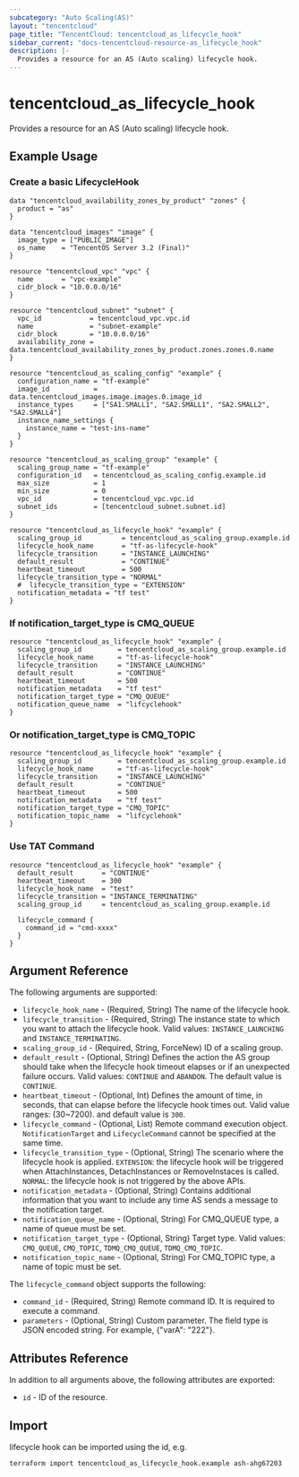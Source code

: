 ```yaml
---
subcategory: "Auto Scaling(AS)"
layout: "tencentcloud"
page_title: "TencentCloud: tencentcloud_as_lifecycle_hook"
sidebar_current: "docs-tencentcloud-resource-as_lifecycle_hook"
description: |-
  Provides a resource for an AS (Auto scaling) lifecycle hook.
---
```


# tencentcloud_as_lifecycle_hook

Provides a resource for an AS (Auto scaling) lifecycle hook.

## Example Usage

### Create a basic LifecycleHook

```hcl
data "tencentcloud_availability_zones_by_product" "zones" {
  product = "as"
}

data "tencentcloud_images" "image" {
  image_type = ["PUBLIC_IMAGE"]
  os_name    = "TencentOS Server 3.2 (Final)"
}

resource "tencentcloud_vpc" "vpc" {
  name       = "vpc-example"
  cidr_block = "10.0.0.0/16"
}

resource "tencentcloud_subnet" "subnet" {
  vpc_id            = tencentcloud_vpc.vpc.id
  name              = "subnet-example"
  cidr_block        = "10.0.0.0/16"
  availability_zone = data.tencentcloud_availability_zones_by_product.zones.zones.0.name
}

resource "tencentcloud_as_scaling_config" "example" {
  configuration_name = "tf-example"
  image_id           = data.tencentcloud_images.image.images.0.image_id
  instance_types     = ["SA1.SMALL1", "SA2.SMALL1", "SA2.SMALL2", "SA2.SMALL4"]
  instance_name_settings {
    instance_name = "test-ins-name"
  }
}

resource "tencentcloud_as_scaling_group" "example" {
  scaling_group_name = "tf-example"
  configuration_id   = tencentcloud_as_scaling_config.example.id
  max_size           = 1
  min_size           = 0
  vpc_id             = tencentcloud_vpc.vpc.id
  subnet_ids         = [tencentcloud_subnet.subnet.id]
}

resource "tencentcloud_as_lifecycle_hook" "example" {
  scaling_group_id          = tencentcloud_as_scaling_group.example.id
  lifecycle_hook_name       = "tf-as-lifecycle-hook"
  lifecycle_transition      = "INSTANCE_LAUNCHING"
  default_result            = "CONTINUE"
  heartbeat_timeout         = 500
  lifecycle_transition_type = "NORMAL"
  #  lifecycle_transition_type = "EXTENSION"
  notification_metadata = "tf test"
}
```

### If notification_target_type is CMQ_QUEUE

```hcl
resource "tencentcloud_as_lifecycle_hook" "example" {
  scaling_group_id         = tencentcloud_as_scaling_group.example.id
  lifecycle_hook_name      = "tf-as-lifecycle-hook"
  lifecycle_transition     = "INSTANCE_LAUNCHING"
  default_result           = "CONTINUE"
  heartbeat_timeout        = 500
  notification_metadata    = "tf test"
  notification_target_type = "CMQ_QUEUE"
  notification_queue_name  = "lifcyclehook"
}
```

### Or notification_target_type is CMQ_TOPIC

```hcl
resource "tencentcloud_as_lifecycle_hook" "example" {
  scaling_group_id         = tencentcloud_as_scaling_group.example.id
  lifecycle_hook_name      = "tf-as-lifecycle-hook"
  lifecycle_transition     = "INSTANCE_LAUNCHING"
  default_result           = "CONTINUE"
  heartbeat_timeout        = 500
  notification_metadata    = "tf test"
  notification_target_type = "CMQ_TOPIC"
  notification_topic_name  = "lifcyclehook"
}
```

### Use TAT Command

```hcl
resource "tencentcloud_as_lifecycle_hook" "example" {
  default_result       = "CONTINUE"
  heartbeat_timeout    = 300
  lifecycle_hook_name  = "test"
  lifecycle_transition = "INSTANCE_TERMINATING"
  scaling_group_id     = tencentcloud_as_scaling_group.example.id

  lifecycle_command {
    command_id = "cmd-xxxx"
  }
}
```

## Argument Reference

The following arguments are supported:

* `lifecycle_hook_name` - (Required, String) The name of the lifecycle hook.
* `lifecycle_transition` - (Required, String) The instance state to which you want to attach the lifecycle hook. Valid values: `INSTANCE_LAUNCHING` and `INSTANCE_TERMINATING`.
* `scaling_group_id` - (Required, String, ForceNew) ID of a scaling group.
* `default_result` - (Optional, String) Defines the action the AS group should take when the lifecycle hook timeout elapses or if an unexpected failure occurs. Valid values: `CONTINUE` and `ABANDON`. The default value is `CONTINUE`.
* `heartbeat_timeout` - (Optional, Int) Defines the amount of time, in seconds, that can elapse before the lifecycle hook times out. Valid value ranges: (30~7200). and default value is `300`.
* `lifecycle_command` - (Optional, List) Remote command execution object. `NotificationTarget` and `LifecycleCommand` cannot be specified at the same time.
* `lifecycle_transition_type` - (Optional, String) The scenario where the lifecycle hook is applied. `EXTENSION`: the lifecycle hook will be triggered when AttachInstances, DetachInstances or RemoveInstaces is called. `NORMAL`: the lifecycle hook is not triggered by the above APIs.
* `notification_metadata` - (Optional, String) Contains additional information that you want to include any time AS sends a message to the notification target.
* `notification_queue_name` - (Optional, String) For CMQ_QUEUE type, a name of queue must be set.
* `notification_target_type` - (Optional, String) Target type. Valid values: `CMQ_QUEUE`, `CMQ_TOPIC`, `TDMQ_CMQ_QUEUE`, `TDMQ_CMQ_TOPIC`.
* `notification_topic_name` - (Optional, String) For CMQ_TOPIC type, a name of topic must be set.

The `lifecycle_command` object supports the following:

* `command_id` - (Required, String) Remote command ID. It is required to execute a command.
* `parameters` - (Optional, String) Custom parameter. The field type is JSON encoded string. For example, {"varA": "222"}.

## Attributes Reference

In addition to all arguments above, the following attributes are exported:

* `id` - ID of the resource.



## Import

lifecycle hook can be imported using the id, e.g.

```
terraform import tencentcloud_as_lifecycle_hook.example ash-ahg67203
```

